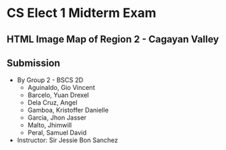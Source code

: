# CS Elect 1 Midterm Exam

## HTML Image Map of Region 2 - Cagayan Valley

## Submission

- By Group 2 - BSCS 2D
  - Aguinaldo, Gio Vincent
  - Barcelo, Yuan Drexel
  - Dela Cruz, Angel
  - Gamboa, Kristoffer Danielle
  - Garcia, Jhon Jasser
  - Malto, Jhimwill
  - Peral, Samuel David
- Instructor: Sir Jessie Bon Sanchez
